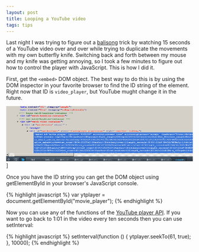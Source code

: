 ```yaml
---
layout: post
title: Looping a YouTube video
tags: tips
---
```


Last night I was trying to figure out a [balisong](https://en.wikipedia.org/wiki/Balisong_%28knife%29) trick by watching 15 seconds of a YouTube video over and over while trying to duplicate the movements with my own butterfly knife. Switching back and forth between my mouse and my knife was getting annoying, so I took a few minutes to figure out how to control the player with JavaScript. This is how I did it.

First, get the `<embed>` DOM object. The best way to do this is by using the DOM inspector in your favorite browser to find the ID string of the element. Right now that ID is `video_player`, but YouTube mught change it in the future. 

![A screenshot of Firefox's DOM inspector](/images/movie_player.png)]

Once you have the ID string you can get the DOM object using getElementById in your browser's JavaScript console.

{% highlight javascript %}
var ytplayer = document.getElementById("movie_player");
{% endhighlight %}

Now you can use any of the functions of the [YouTube player API](https://developers.google.com/youtube/js_api_reference#Playback_controls). If you want to go back to 1:01 in the video every ten seconds then you can use setInterval:

{% highlight javascript %}
setInterval(function () { ytplayer.seekTo(61, true); }, 10000);
{% endhighlight %}